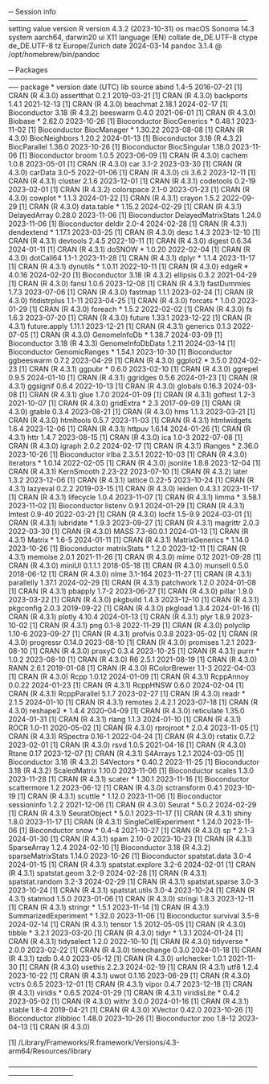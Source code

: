 ─ Session info ────────────────────────────────────────────────
 setting  value
 version  R version 4.3.2 (2023-10-31)
 os       macOS Sonoma 14.3
 system   aarch64, darwin20
 ui       X11
 language (EN)
 collate  de_DE.UTF-8
 ctype    de_DE.UTF-8
 tz       Europe/Zurich
 date     2024-03-14
 pandoc   3.1.4 @ /opt/homebrew/bin/pandoc

─ Packages ────────────────────────────────────────────────────
 package              * version    date (UTC) lib source
 abind                  1.4-5      2016-07-21 [1] CRAN (R 4.3.0)
 assertthat             0.2.1      2019-03-21 [1] CRAN (R 4.3.0)
 backports              1.4.1      2021-12-13 [1] CRAN (R 4.3.0)
 beachmat               2.18.1     2024-02-17 [1] Bioconductor 3.18 (R 4.3.2)
 beeswarm               0.4.0      2021-06-01 [1] CRAN (R 4.3.0)
 Biobase              * 2.62.0     2023-10-26 [1] Bioconductor
 BiocGenerics         * 0.48.1     2023-11-02 [1] Bioconductor
 BiocManager          * 1.30.22    2023-08-08 [1] CRAN (R 4.3.0)
 BiocNeighbors          1.20.2     2024-01-13 [1] Bioconductor 3.18 (R 4.3.2)
 BiocParallel           1.36.0     2023-10-26 [1] Bioconductor
 BiocSingular           1.18.0     2023-11-06 [1] Bioconductor
 broom                  1.0.5      2023-06-09 [1] CRAN (R 4.3.0)
 cachem                 1.0.8      2023-05-01 [1] CRAN (R 4.3.0)
 car                    3.1-2      2023-03-30 [1] CRAN (R 4.3.0)
 carData                3.0-5      2022-01-06 [1] CRAN (R 4.3.0)
 cli                    3.6.2      2023-12-11 [1] CRAN (R 4.3.1)
 cluster                2.1.6      2023-12-01 [1] CRAN (R 4.3.1)
 codetools              0.2-19     2023-02-01 [1] CRAN (R 4.3.2)
 colorspace             2.1-0      2023-01-23 [1] CRAN (R 4.3.0)
 cowplot              * 1.1.3      2024-01-22 [1] CRAN (R 4.3.1)
 crayon                 1.5.2      2022-09-29 [1] CRAN (R 4.3.0)
 data.table           * 1.15.2     2024-02-29 [1] CRAN (R 4.3.1)
 DelayedArray           0.28.0     2023-11-06 [1] Bioconductor
 DelayedMatrixStats     1.24.0     2023-11-06 [1] Bioconductor
 deldir                 2.0-4      2024-02-28 [1] CRAN (R 4.3.1)
 dendextend           * 1.17.1     2023-03-25 [1] CRAN (R 4.3.0)
 desc                   1.4.3      2023-12-10 [1] CRAN (R 4.3.1)
 devtools               2.4.5      2022-10-11 [1] CRAN (R 4.3.0)
 digest                 0.6.34     2024-01-11 [1] CRAN (R 4.3.1)
 doSNOW               * 1.0.20     2022-02-04 [1] CRAN (R 4.3.0)
 dotCall64              1.1-1      2023-11-28 [1] CRAN (R 4.3.1)
 dplyr                * 1.1.4      2023-11-17 [1] CRAN (R 4.3.1)
 dynutils             * 1.0.11     2022-10-11 [1] CRAN (R 4.3.0)
 edgeR                * 4.0.16     2024-02-20 [1] Bioconductor 3.18 (R 4.3.2)
 ellipsis               0.3.2      2021-04-29 [1] CRAN (R 4.3.0)
 fansi                  1.0.6      2023-12-08 [1] CRAN (R 4.3.1)
 fastDummies            1.7.3      2023-07-06 [1] CRAN (R 4.3.0)
 fastmap                1.1.1      2023-02-24 [1] CRAN (R 4.3.0)
 fitdistrplus           1.1-11     2023-04-25 [1] CRAN (R 4.3.0)
 forcats              * 1.0.0      2023-01-29 [1] CRAN (R 4.3.0)
 foreach              * 1.5.2      2022-02-02 [1] CRAN (R 4.3.0)
 fs                     1.6.3      2023-07-20 [1] CRAN (R 4.3.0)
 future                 1.33.1     2023-12-22 [1] CRAN (R 4.3.1)
 future.apply           1.11.1     2023-12-21 [1] CRAN (R 4.3.1)
 generics               0.1.3      2022-07-05 [1] CRAN (R 4.3.0)
 GenomeInfoDb         * 1.38.7     2024-03-09 [1] Bioconductor 3.18 (R 4.3.3)
 GenomeInfoDbData       1.2.11     2024-03-14 [1] Bioconductor
 GenomicRanges        * 1.54.1     2023-10-30 [1] Bioconductor
 ggbeeswarm             0.7.2      2023-04-29 [1] CRAN (R 4.3.0)
 ggplot2              * 3.5.0      2024-02-23 [1] CRAN (R 4.3.1)
 ggpubr               * 0.6.0      2023-02-10 [1] CRAN (R 4.3.0)
 ggrepel                0.9.5      2024-01-10 [1] CRAN (R 4.3.1)
 ggridges               0.5.6      2024-01-23 [1] CRAN (R 4.3.1)
 ggsignif               0.6.4      2022-10-13 [1] CRAN (R 4.3.0)
 globals                0.16.3     2024-03-08 [1] CRAN (R 4.3.1)
 glue                   1.7.0      2024-01-09 [1] CRAN (R 4.3.1)
 goftest                1.2-3      2021-10-07 [1] CRAN (R 4.3.0)
 gridExtra            * 2.3        2017-09-09 [1] CRAN (R 4.3.0)
 gtable                 0.3.4      2023-08-21 [1] CRAN (R 4.3.0)
 hms                    1.1.3      2023-03-21 [1] CRAN (R 4.3.0)
 htmltools              0.5.7      2023-11-03 [1] CRAN (R 4.3.1)
 htmlwidgets            1.6.4      2023-12-06 [1] CRAN (R 4.3.1)
 httpuv                 1.6.14     2024-01-26 [1] CRAN (R 4.3.1)
 httr                   1.4.7      2023-08-15 [1] CRAN (R 4.3.0)
 ica                    1.0-3      2022-07-08 [1] CRAN (R 4.3.0)
 igraph                 2.0.2      2024-02-17 [1] CRAN (R 4.3.1)
 IRanges              * 2.36.0     2023-10-26 [1] Bioconductor
 irlba                  2.3.5.1    2022-10-03 [1] CRAN (R 4.3.0)
 iterators            * 1.0.14     2022-02-05 [1] CRAN (R 4.3.0)
 jsonlite               1.8.8      2023-12-04 [1] CRAN (R 4.3.1)
 KernSmooth             2.23-22    2023-07-10 [1] CRAN (R 4.3.2)
 later                  1.3.2      2023-12-06 [1] CRAN (R 4.3.1)
 lattice                0.22-5     2023-10-24 [1] CRAN (R 4.3.1)
 lazyeval               0.2.2      2019-03-15 [1] CRAN (R 4.3.0)
 leiden                 0.4.3.1    2023-11-17 [1] CRAN (R 4.3.1)
 lifecycle              1.0.4      2023-11-07 [1] CRAN (R 4.3.1)
 limma                * 3.58.1     2023-11-02 [1] Bioconductor
 listenv                0.9.1      2024-01-29 [1] CRAN (R 4.3.1)
 lmtest                 0.9-40     2022-03-21 [1] CRAN (R 4.3.0)
 locfit                 1.5-9.9    2024-03-01 [1] CRAN (R 4.3.1)
 lubridate            * 1.9.3      2023-09-27 [1] CRAN (R 4.3.1)
 magrittr               2.0.3      2022-03-30 [1] CRAN (R 4.3.0)
 MASS                   7.3-60.0.1 2024-01-13 [1] CRAN (R 4.3.1)
 Matrix               * 1.6-5      2024-01-11 [1] CRAN (R 4.3.1)
 MatrixGenerics       * 1.14.0     2023-10-26 [1] Bioconductor
 matrixStats          * 1.2.0      2023-12-11 [1] CRAN (R 4.3.1)
 memoise                2.0.1      2021-11-26 [1] CRAN (R 4.3.0)
 mime                   0.12       2021-09-28 [1] CRAN (R 4.3.0)
 miniUI                 0.1.1.1    2018-05-18 [1] CRAN (R 4.3.0)
 munsell                0.5.0      2018-06-12 [1] CRAN (R 4.3.0)
 nlme                   3.1-164    2023-11-27 [1] CRAN (R 4.3.1)
 parallelly             1.37.1     2024-02-29 [1] CRAN (R 4.3.1)
 patchwork              1.2.0      2024-01-08 [1] CRAN (R 4.3.1)
 pbapply                1.7-2      2023-06-27 [1] CRAN (R 4.3.0)
 pillar                 1.9.0      2023-03-22 [1] CRAN (R 4.3.0)
 pkgbuild               1.4.3      2023-12-10 [1] CRAN (R 4.3.1)
 pkgconfig              2.0.3      2019-09-22 [1] CRAN (R 4.3.0)
 pkgload                1.3.4      2024-01-16 [1] CRAN (R 4.3.1)
 plotly                 4.10.4     2024-01-13 [1] CRAN (R 4.3.1)
 plyr                   1.8.9      2023-10-02 [1] CRAN (R 4.3.1)
 png                    0.1-8      2022-11-29 [1] CRAN (R 4.3.0)
 polyclip               1.10-6     2023-09-27 [1] CRAN (R 4.3.1)
 profvis                0.3.8      2023-05-02 [1] CRAN (R 4.3.0)
 progressr              0.14.0     2023-08-10 [1] CRAN (R 4.3.0)
 promises               1.2.1      2023-08-10 [1] CRAN (R 4.3.0)
 proxyC                 0.3.4      2023-10-25 [1] CRAN (R 4.3.1)
 purrr                * 1.0.2      2023-08-10 [1] CRAN (R 4.3.0)
 R6                     2.5.1      2021-08-19 [1] CRAN (R 4.3.0)
 RANN                   2.6.1      2019-01-08 [1] CRAN (R 4.3.0)
 RColorBrewer           1.1-3      2022-04-03 [1] CRAN (R 4.3.0)
 Rcpp                   1.0.12     2024-01-09 [1] CRAN (R 4.3.1)
 RcppAnnoy              0.0.22     2024-01-23 [1] CRAN (R 4.3.1)
 RcppHNSW               0.6.0      2024-02-04 [1] CRAN (R 4.3.1)
 RcppParallel           5.1.7      2023-02-27 [1] CRAN (R 4.3.0)
 readr                * 2.1.5      2024-01-10 [1] CRAN (R 4.3.1)
 remotes                2.4.2.1    2023-07-18 [1] CRAN (R 4.3.0)
 reshape2             * 1.4.4      2020-04-09 [1] CRAN (R 4.3.0)
 reticulate             1.35.0     2024-01-31 [1] CRAN (R 4.3.1)
 rlang                  1.1.3      2024-01-10 [1] CRAN (R 4.3.1)
 ROCR                   1.0-11     2020-05-02 [1] CRAN (R 4.3.0)
 rprojroot            * 2.0.4      2023-11-05 [1] CRAN (R 4.3.1)
 RSpectra               0.16-1     2022-04-24 [1] CRAN (R 4.3.0)
 rstatix                0.7.2      2023-02-01 [1] CRAN (R 4.3.0)
 rsvd                   1.0.5      2021-04-16 [1] CRAN (R 4.3.0)
 Rtsne                  0.17       2023-12-07 [1] CRAN (R 4.3.1)
 S4Arrays               1.2.1      2024-03-05 [1] Bioconductor 3.18 (R 4.3.2)
 S4Vectors            * 0.40.2     2023-11-25 [1] Bioconductor 3.18 (R 4.3.2)
 ScaledMatrix           1.10.0     2023-11-06 [1] Bioconductor
 scales                 1.3.0      2023-11-28 [1] CRAN (R 4.3.1)
 scater               * 1.30.1     2023-11-16 [1] Bioconductor
 scattermore            1.2        2023-06-12 [1] CRAN (R 4.3.0)
 sctransform            0.4.1      2023-10-19 [1] CRAN (R 4.3.1)
 scuttle              * 1.12.0     2023-11-06 [1] Bioconductor
 sessioninfo            1.2.2      2021-12-06 [1] CRAN (R 4.3.0)
 Seurat               * 5.0.2      2024-02-29 [1] CRAN (R 4.3.1)
 SeuratObject         * 5.0.1      2023-11-17 [1] CRAN (R 4.3.1)
 shiny                  1.8.0      2023-11-17 [1] CRAN (R 4.3.1)
 SingleCellExperiment * 1.24.0     2023-11-06 [1] Bioconductor
 snow                 * 0.4-4      2021-10-27 [1] CRAN (R 4.3.0)
 sp                   * 2.1-3      2024-01-30 [1] CRAN (R 4.3.1)
 spam                   2.10-0     2023-10-23 [1] CRAN (R 4.3.1)
 SparseArray            1.2.4      2024-02-10 [1] Bioconductor 3.18 (R 4.3.2)
 sparseMatrixStats      1.14.0     2023-10-26 [1] Bioconductor
 spatstat.data          3.0-4      2024-01-15 [1] CRAN (R 4.3.1)
 spatstat.explore       3.2-6      2024-02-01 [1] CRAN (R 4.3.1)
 spatstat.geom          3.2-9      2024-02-28 [1] CRAN (R 4.3.1)
 spatstat.random        3.2-3      2024-02-29 [1] CRAN (R 4.3.1)
 spatstat.sparse        3.0-3      2023-10-24 [1] CRAN (R 4.3.1)
 spatstat.utils         3.0-4      2023-10-24 [1] CRAN (R 4.3.1)
 statmod                1.5.0      2023-01-06 [1] CRAN (R 4.3.0)
 stringi                1.8.3      2023-12-11 [1] CRAN (R 4.3.1)
 stringr              * 1.5.1      2023-11-14 [1] CRAN (R 4.3.1)
 SummarizedExperiment * 1.32.0     2023-11-06 [1] Bioconductor
 survival               3.5-8      2024-02-14 [1] CRAN (R 4.3.1)
 tensor                 1.5        2012-05-05 [1] CRAN (R 4.3.0)
 tibble               * 3.2.1      2023-03-20 [1] CRAN (R 4.3.0)
 tidyr                * 1.3.1      2024-01-24 [1] CRAN (R 4.3.1)
 tidyselect             1.2.0      2022-10-10 [1] CRAN (R 4.3.0)
 tidyverse            * 2.0.0      2023-02-22 [1] CRAN (R 4.3.0)
 timechange             0.3.0      2024-01-18 [1] CRAN (R 4.3.1)
 tzdb                   0.4.0      2023-05-12 [1] CRAN (R 4.3.0)
 urlchecker             1.0.1      2021-11-30 [1] CRAN (R 4.3.0)
 usethis                2.2.3      2024-02-19 [1] CRAN (R 4.3.1)
 utf8                   1.2.4      2023-10-22 [1] CRAN (R 4.3.1)
 uwot                   0.1.16     2023-06-29 [1] CRAN (R 4.3.0)
 vctrs                  0.6.5      2023-12-01 [1] CRAN (R 4.3.1)
 vipor                  0.4.7      2023-12-18 [1] CRAN (R 4.3.1)
 viridis              * 0.6.5      2024-01-29 [1] CRAN (R 4.3.1)
 viridisLite          * 0.4.2      2023-05-02 [1] CRAN (R 4.3.0)
 withr                  3.0.0      2024-01-16 [1] CRAN (R 4.3.1)
 xtable                 1.8-4      2019-04-21 [1] CRAN (R 4.3.0)
 XVector                0.42.0     2023-10-26 [1] Bioconductor
 zlibbioc               1.48.0     2023-10-26 [1] Bioconductor
 zoo                    1.8-12     2023-04-13 [1] CRAN (R 4.3.0)

 [1] /Library/Frameworks/R.framework/Versions/4.3-arm64/Resources/library

───────────────────────────────────────────────────────────────
